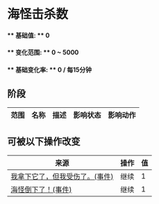 # 海怪击杀数  
#### ** 基础值: ** 0   
#### ** 变化范围: ** 0 ~ 5000  
#### ** 基础变化率: ** 0 / 每15分钟  
## 阶段  
范围  |  名称  |  描述  |  影响状态  |  影响动作  
----  |  ----  |  ----  |  ----  |  ----  
## 可被以下操作改变  
来源  |  操作  |  值  
----  |  ----  |  ----  
[我拿下它了，但我受伤了。(事件)](Event_SeahoundFightMixedSuccess.md)  |  继续  |  1  
[海怪倒下了！(事件)](Event_SeahoundFightSuccess.md)  |  继续  |  1  


<script>document.title="海怪击杀数 - 卡牌生存百科 Card Survival Wiki";</script>